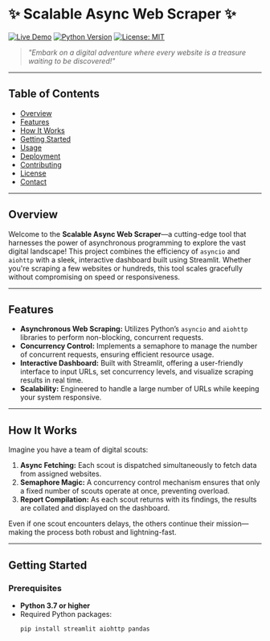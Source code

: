 # ✨ Scalable Async Web Scraper ✨

[![Live Demo](https://img.shields.io/badge/Live-Demo-brightgreen)](deployment_project_link)
[![Python Version](https://img.shields.io/badge/Python-3.7%2B-blue)](https://www.python.org/)
[![License: MIT](https://img.shields.io/badge/License-MIT-yellow.svg)](LICENSE)

> *"Embark on a digital adventure where every website is a treasure waiting to be discovered!"*

---

## Table of Contents

- [Overview](#overview)
- [Features](#features)
- [How It Works](#how-it-works)
- [Getting Started](#getting-started)
- [Usage](#usage)
- [Deployment](#deployment)
- [Contributing](#contributing)
- [License](#license)
- [Contact](#contact)

---

## Overview

Welcome to the **Scalable Async Web Scraper**—a cutting-edge tool that harnesses the power of asynchronous programming to explore the vast digital landscape! This project combines the efficiency of `asyncio` and `aiohttp` with a sleek, interactive dashboard built using Streamlit. Whether you're scraping a few websites or hundreds, this tool scales gracefully without compromising on speed or responsiveness.

---

## Features

- **Asynchronous Web Scraping:** Utilizes Python’s `asyncio` and `aiohttp` libraries to perform non-blocking, concurrent requests.
- **Concurrency Control:** Implements a semaphore to manage the number of concurrent requests, ensuring efficient resource usage.
- **Interactive Dashboard:** Built with Streamlit, offering a user-friendly interface to input URLs, set concurrency levels, and visualize scraping results in real time.
- **Scalability:** Engineered to handle a large number of URLs while keeping your system responsive.

---

## How It Works

Imagine you have a team of digital scouts:

1. **Async Fetching:** Each scout is dispatched simultaneously to fetch data from assigned websites.
2. **Semaphore Magic:** A concurrency control mechanism ensures that only a fixed number of scouts operate at once, preventing overload.
3. **Report Compilation:** As each scout returns with its findings, the results are collated and displayed on the dashboard.

Even if one scout encounters delays, the others continue their mission—making the process both robust and lightning-fast.

---

## Getting Started

### Prerequisites

- **Python 3.7 or higher**
- Required Python packages:
  ```bash
  pip install streamlit aiohttp pandas
